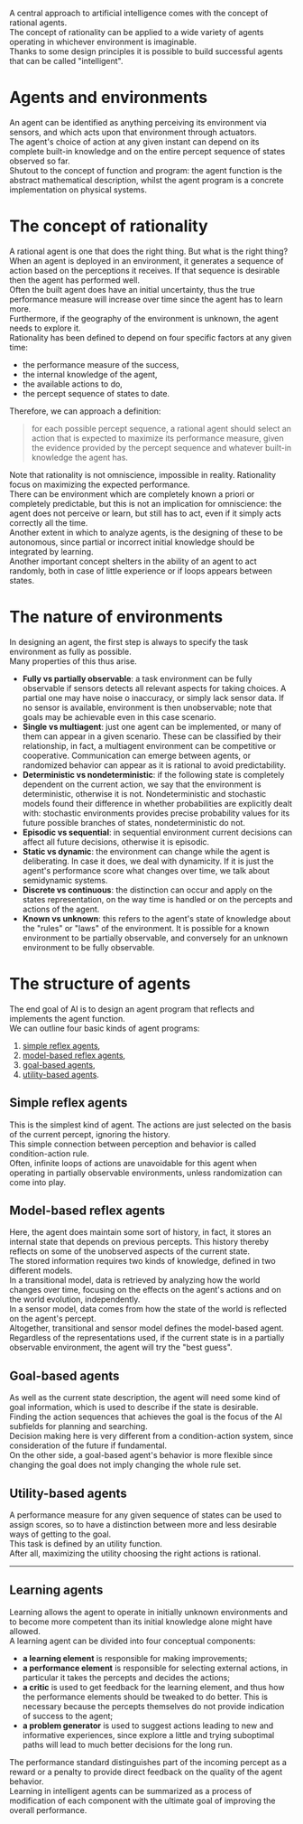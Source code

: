 A central approach to artificial intelligence comes with the concept of rational agents.<br>
The concept of rationality can be applied to a wide variety of agents operating in whichever environment is imaginable.<br>
Thanks to some design principles it is possible to build successful agents that can be called "intelligent".
# Agents and environments
An agent can be identified as anything perceiving its environment via sensors, and which acts upon that environment through actuators.<br>
The agent's choice of action at any given instant can depend on its complete built-in knowledge and on the entire percept sequence of states observed so far.<br>
Shutout to the concept of function and program: the agent function is the abstract mathematical description, whilst the agent program is a concrete implementation on physical systems.
# The concept of rationality
A rational agent is one that does the right thing. But what is the right thing?<br>
When an agent is deployed in an environment, it generates a sequence of action based on the perceptions it receives. If that sequence is desirable then the agent has performed well.<br>
Often the built agent does have an initial uncertainty, thus the true performance measure will increase over time since the agent has to learn more.<br>
Furthermore, if the geography of the environment is unknown, the agent needs to explore it.<br>
Rationality has been defined to depend on four specific factors at any given time:
- the performance measure of the success,
- the internal knowledge of the agent,
- the available actions to do,
- the percept sequence of states to date.

Therefore, we can approach a definition:
> for each possible percept sequence, a rational agent should select an action that is expected to maximize its performance measure, given the evidence provided by the percept sequence and whatever built-in knowledge the agent has.

Note that rationality is not omniscience, impossible in reality. Rationality focus on maximizing the expected performance.<br>
There can be environment which are completely known a priori or completely predictable, but this is not an implication for omniscience: the agent does not perceive or learn, but still has to act, even if it simply acts correctly all the time.<br>
Another extent in which to analyze agents, is the designing of these to be autonomous, since partial or incorrect initial knowledge should be integrated by learning.<br>
Another important concept shelters in the ability of an agent to act randomly, both in case of little experience or if loops appears between states.
# The nature of environments
In designing an agent, the first step is always to specify the task environment as fully as possible.<br>
Many properties of this thus arise.
- **Fully vs partially observable**: a task environment can be fully observable if sensors detects all relevant aspects for taking choices. A partial one may have noise o inaccuracy, or simply lack sensor data. If no sensor is available, environment is then unobservable; note that goals may be achievable even in this case scenario.
- **Single vs multiagent**: just one agent can be implemented, or many of them can appear in a given scenario. These can be classified by their relationship, in fact, a multiagent environment can be competitive or cooperative. Communication can emerge between agents, or randomized behavior can appear as it is rational to avoid predictability.
- **Deterministic vs nondeterministic**: if the following state is completely dependent on the current action, we say that the environment is deterministic, otherwise it is not. Nondeterministic and stochastic models found their difference in whether probabilities are explicitly dealt with: stochastic environments provides precise probability values for its future possible branches of states, nondeterministic do not.
- **Episodic vs sequential**: in sequential environment current decisions can affect all future decisions, otherwise it is episodic.
- **Static vs dynamic**: the environment can change while the agent is deliberating. In case it does, we deal with dynamicity. If it is just the agent's performance score what changes over time, we talk about semidynamic systems.
- **Discrete vs continuous**: the distinction can occur and apply on the states representation, on the way time is handled or on the percepts and actions of the agent.
- **Known vs unknown**: this refers to the agent's state of knowledge about the "rules" or "laws" of the environment. It is possible for a known environment to be partially observable, and conversely for an unknown environment to be fully observable.
# The structure of agents
The end goal of AI is to design an agent program that reflects and implements the agent function.<br>
We can outline four basic kinds of agent programs:
1. [simple reflex agents](#simple-reflex-agents),
2. [model-based reflex agents](#model-based-reflex-agents),
3. [goal-based agents](#goal-based-agents),
4. [utility-based agents](#utility-based-agents).

## Simple reflex agents
This is the simplest kind of agent. The actions are just selected on the basis of the current percept, ignoring the history.<br>
This simple connection between perception and behavior is called condition-action rule.<br>
Often, infinite loops of actions are unavoidable for this agent when operating in partially observable environments, unless randomization can come into play.
## Model-based reflex agents
Here, the agent does maintain some sort of history, in fact, it stores an internal state that depends on previous percepts. This history thereby reflects on some of the unobserved aspects of the current state.<br>
The stored information requires two kinds of knowledge, defined in two different models.<br>
In a transitional model, data is retrieved by analyzing how the world changes over time, focusing on the effects on the agent's actions and on the world evolution, independently.<br>
In a sensor model, data comes from how the state of the world is reflected on the agent's percept.<br>
Altogether, transitional and sensor model defines the model-based agent.<br>Regardless of the representations used, if the current state is in a partially observable environment, the agent will try the "best guess".
## Goal-based agents
As well as the current state description, the agent will need some kind of goal information, which is used to describe if the state is desirable.<br>
Finding the action sequences that achieves the goal is the focus of the AI subfields for planning and searching.<br>
Decision making here is very different from a condition-action system, since consideration of the future if fundamental.<br>
On the other side, a goal-based agent's behavior is more flexible since changing the goal does not imply changing the whole rule set.
## Utility-based agents
A performance measure for any given sequence of states can be used to assign scores, so to have a distinction between more and less desirable ways of getting to the goal.<br>
This task is defined by an utility function.<br>
After all, maximizing the utility choosing the right actions is rational.
- - -
## Learning agents
Learning allows the agent to operate in initially unknown environments and to become more competent than its initial knowledge alone might have allowed.<br>
A learning agent can be divided into four conceptual components:
- **a learning element** is responsible for making improvements;
- **a performance element** is responsible for selecting external actions, in particular it takes the percepts and decides the actions;
- **a critic** is used to get feedback for the learning element, and thus how the performance elements should be tweaked to do better. This is necessary because the percepts themselves do not provide indication of success to the agent;
- **a problem generator** is used to suggest actions leading to new and informative experiences, since explore a little and trying suboptimal paths will lead to much better decisions for the long run.

The performance standard distinguishes part of the incoming percept as a reward or a penalty to provide direct feedback on the quality of the agent behavior.<br>
Learning in intelligent agents can be summarized as a process of modification of each component with the ultimate goal of improving the overall performance.